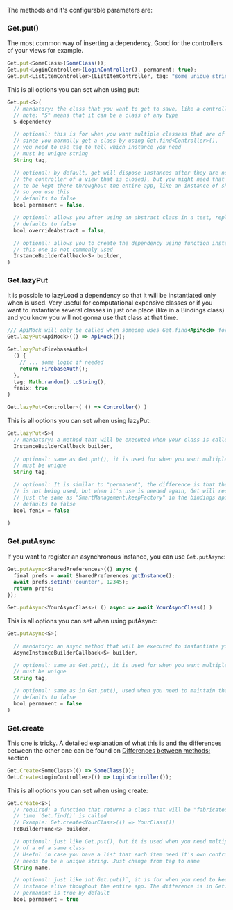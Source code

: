 

The methods and it's configurable parameters are:

### Get.put()

The most common way of inserting a dependency. Good for the controllers of your views for example.

```js
Get.put<SomeClass>(SomeClass());
Get.put<LoginController>(LoginController(), permanent: true);
Get.put<ListItemController>(ListItemController, tag: "some unique string");
```

This is all options you can set when using put:
```js
Get.put<S>(
  // mandatory: the class that you want to get to save, like a controller or anything
  // note: "S" means that it can be a class of any type
  S dependency

  // optional: this is for when you want multiple classess that are of the same type
  // since you normally get a class by using Get.find<Controller>(),
  // you need to use tag to tell which instance you need
  // must be unique string
  String tag,

  // optional: by default, get will dispose instances after they are not used anymore (example,
  // the controller of a view that is closed), but you might need that the instance
  // to be kept there throughout the entire app, like an instance of sharedPreferences or something
  // so you use this
  // defaults to false
  bool permanent = false,

  // optional: allows you after using an abstract class in a test, replace it with another one and follow the test.
  // defaults to false
  bool overrideAbstract = false,

  // optional: allows you to create the dependency using function instead of the dependency itself.
  // this one is not commonly used
  InstanceBuilderCallback<S> builder,
)
```

### Get.lazyPut
It is possible to lazyLoad a dependency so that it will be instantiated only when is used. Very useful for computational expensive classes or if you want to instantiate several classes in just one place (like in a Bindings class) and you know you will not gonna use that class at that time.

```js
/// ApiMock will only be called when someone uses Get.find<ApiMock> for the first time
Get.lazyPut<ApiMock>(() => ApiMock());

Get.lazyPut<FirebaseAuth>(
  () {
    // ... some logic if needed
    return FirebaseAuth();
  },
  tag: Math.random().toString(),
  fenix: true
)

Get.lazyPut<Controller>( () => Controller() )
```

This is all options you can set when using lazyPut:
```js
Get.lazyPut<S>(
  // mandatory: a method that will be executed when your class is called for the first time
  InstanceBuilderCallback builder,
  
  // optional: same as Get.put(), it is used for when you want multiple different instance of a same class
  // must be unique
  String tag,

  // optional: It is similar to "permanent", the difference is that the instance is discarded when
  // is not being used, but when it's use is needed again, Get will recreate the instance
  // just the same as "SmartManagement.keepFactory" in the bindings api
  // defaults to false
  bool fenix = false
  
)
```

### Get.putAsync
If you want to register an asynchronous instance, you can use `Get.putAsync`:

```js
Get.putAsync<SharedPreferences>(() async {
  final prefs = await SharedPreferences.getInstance();
  await prefs.setInt('counter', 12345);
  return prefs;
});

Get.putAsync<YourAsyncClass>( () async => await YourAsyncClass() )
```

This is all options you can set when using putAsync:
```js
Get.putAsync<S>(

  // mandatory: an async method that will be executed to instantiate your class
  AsyncInstanceBuilderCallback<S> builder,

  // optional: same as Get.put(), it is used for when you want multiple different instance of a same class
  // must be unique
  String tag,

  // optional: same as in Get.put(), used when you need to maintain that instance alive in the entire app
  // defaults to false
  bool permanent = false
)
```

### Get.create

This one is tricky. A detailed explanation of what this is and the differences between the other one can be found on [Differences between methods:](#differences-between-methods) section

```js
Get.Create<SomeClass>(() => SomeClass());
Get.Create<LoginController>(() => LoginController());
```

This is all options you can set when using create:

```js
Get.create<S>(
  // required: a function that returns a class that will be "fabricated" every
  // time `Get.find()` is called
  // Example: Get.create<YourClass>(() => YourClass())
  FcBuilderFunc<S> builder,

  // optional: just like Get.put(), but it is used when you need multiple instances
  // of a of a same class
  // Useful in case you have a list that each item need it's own controller
  // needs to be a unique string. Just change from tag to name
  String name,

  // optional: just like int`Get.put()`, it is for when you need to keep the
  // instance alive thoughout the entire app. The difference is in Get.create
  // permanent is true by default
  bool permanent = true
```
